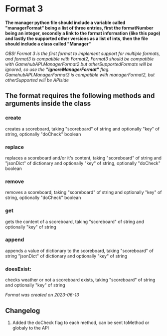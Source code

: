 # Format 3

**The manager python file should include a variable called "managerFormat" being a list of three entries, first the formatNumber being an integer, secondly a link to the format information (like this page) and lastly the supported other versions as a list of ints, then the file should include a class called "Manager"**

*OBS! Format 3 is the first format to implement support for multiple formats, and format3 is compatible with Format2,*
*Format3 should be compatible with GamehubAPI.ManagerFormat2 but otherSupportedFormats will be ignored, so use the **"ignoreManagerFormat"** flag.*
*GamehubAPI.ManagerFormat3 is compatible with managerFormat2, but otherSupported will be APIside*

## The format requires the following methods and arguments inside the class

### create
creates a scoreboard, taking "scoreboard" of string and optionally "key" of string, optionally "doCheck" boolean

### replace
replaces a scoreboard and/or it's content, taking "scoreboard" of string and "jsonDict" of dictionary and optionally "key" of string, optionally "doCheck" boolean

### remove
removes a scoreboard, taking "scoreboard" of string and optionally "key" of string, optionally "doCheck" boolean

### get
gets the content of a scoreboard, taking "scoreboard" of string and optionally "key" of string

### append
appends a value of dictionary to the scoreboard, taking "scoreboard" of string "jsonDict" of dictionary and optionally "key" of string

### doesExist:
checks weather or not a scoreboard exists, taking "scoreboard" of string and optionally "key" of string

*Format was created on 2023-06-13*

## Changelog

1. Added the doCheck flag to each method, can be sent toMethod or globaly to the API